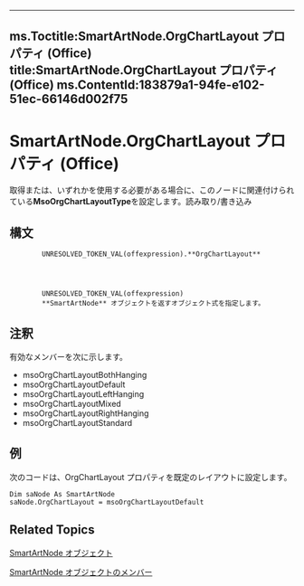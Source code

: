 

---
ms.Toctitle:SmartArtNode.OrgChartLayout プロパティ (Office)
title:SmartArtNode.OrgChartLayout プロパティ (Office)
ms.ContentId:183879a1-94fe-e102-51ec-66146d002f75
---
# SmartArtNode.OrgChartLayout プロパティ (Office)




取得または、いずれかを使用する必要がある場合に、このノードに関連付けられている**MsoOrgChartLayoutType**を設定します。読み取り/書き込み

## 構文

            UNRESOLVED_TOKEN_VAL(offexpression).**OrgChartLayout**




            UNRESOLVED_TOKEN_VAL(offexpression)
            **SmartArtNode** オブジェクトを返すオブジェクト式を指定します。



## 注釈
有効なメンバーを次に示します。

- msoOrgChartLayoutBothHanging
- msoOrgChartLayoutDefault
- msoOrgChartLayoutLeftHanging
- msoOrgChartLayoutMixed
- msoOrgChartLayoutRightHanging
- msoOrgChartLayoutStandard




## 例
次のコードは、OrgChartLayout プロパティを既定のレイアウトに設定します。

```vba
Dim saNode As SmartArtNode 
saNode.OrgChartLayout = msoOrgChartLayoutDefault
```




## Related Topics

[SmartArtNode オブジェクト](3987d02d-beb1-8ce0-acbb-3fc0a05b2341.md)

[SmartArtNode オブジェクトのメンバー](8472d586-87ed-2dd7-054b-e821f1738e3c.md)




